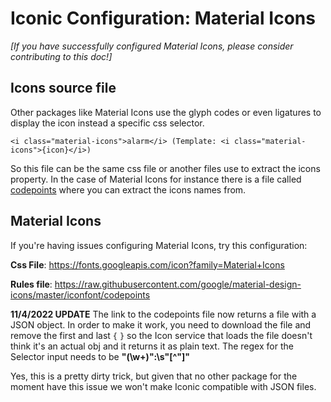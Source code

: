 # Iconic Configuration: Material Icons

*[If you have successfully configured Material Icons, please consider contributing to this doc!]*

## Icons source file

Other packages like Material Icons use the glyph codes or even ligatures to display the icon instead a specific css selector. 
```
<i class="material-icons">alarm</i> (Template: <i class="material-icons">{icon}</i>)
```
So this file can be the same css file or another files use to extract the icons property. In the case of Material Icons for instance there is a file called <a href="https://github.com/google/material-design-icons/blob/master/iconfont/codepoints">codepoints</a> where you can extract the icons names from.

## Material Icons
If you're having issues configuring Material Icons, try this configuration:

**Css File**: https://fonts.googleapis.com/icon?family=Material+Icons

**Rules file**: https://raw.githubusercontent.com/google/material-design-icons/master/iconfont/codepoints

**11/4/2022 UPDATE**
The link to the codepoints file now returns a file with a JSON object.
In order to make it work, you need to download the file and remove the first and last `{` `}` so the Icon service that loads the file doesn't think it's an actual obj and it returns it as plain text.
The regex for the Selector input needs to be **"(\w+)":\s"[^"]"**

Yes, this is a pretty dirty trick, but given that no other package for the moment have this issue we won't make Iconic compatible with JSON files.
